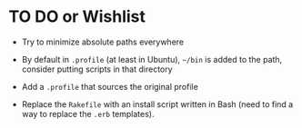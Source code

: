 # TO DO or Wishlist

 * Try to minimize absolute paths everywhere

 * By default in `.profile` (at least in Ubuntu), `~/bin` is added to the
   path, consider putting scripts in that directory

 * Add a `.profile` that sources the original profile

 * Replace the `Rakefile` with an install script written in Bash (need to find
   a way to replace the `.erb` templates).


<!--
vim:linebreak:textwidth=78:spell:
-->
